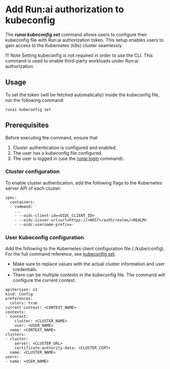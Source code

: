 # Add Run:ai authorization to kubeconfig

The ***runai kubeconfig set*** command allows users to configure their kubeconfig file with Run:ai authorization token. This setup enables users to gain access to the Kubernetes (k8s) cluster seamlessly.


!!! Note
    Setting kubeconfig is not required in order to use the CLI. This command is used to enable third-party workloads under Run:ai authorization.

## Usage

To set the token (will be fetched automatically) inside the kubeconfig file, run the following command:

```
runai kubeconfig set
```


## Prerequisites

Before executing the command, ensure that

1. Cluster authentication is configured and enabled.
2. The user has a kubeconfig file configured.
3. The user is logged in (use the [runai login](../runai_login.md) command).


### Cluster configuration

To enable cluster authentication, add the following flags to the Kubernetes server API of each cluster:

```
spec:
  containers:
  - command:
    ...
    - --oidc-client-id=<OIDC_CLIENT_ID>
    - --oidc-issuer-url=url=https://<HOST>/auth/realms/<REALM>
    - --oidc-username-prefix=-
```

### User Kubeconfig configuration

Add the following to the Kubernetes client configuration file (./kube/config). For the full command reference, see [kubeconfig set](../runai_kubeconfig_set.md).  

* Make sure to replace values with the actual cluster information and user credentials.  
* There can be multiple contexts in the kubeconfig file. The command will configure the current context.


```
apiVersion: v1
kind: Config
preferences:
  colors: true
current-context: <CONTEXT_NAME>
contexts:
- context:
    cluster: <CLUSTER_NAME>
    user: <USER_NAME>
  name: <CONTEXT_NAME>
clusters:
- cluster:
    server: <CLUSTER_URL>
    certificate-authority-data: <CLUSTER_CERT>
  name: <CLUSTER_NAME>
users:
- name: <USER_NAME>
```


